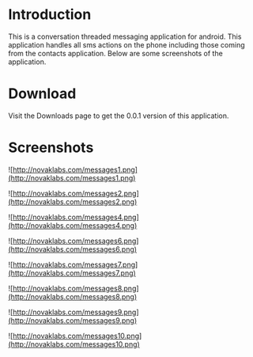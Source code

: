 # Introduction #

This is a conversation threaded messaging application for android. This application handles all sms actions on the phone including those coming from the contacts application. Below are some screenshots of the application.

# Download #

Visit the Downloads page to get the 0.0.1 version of this application.


# Screenshots #

![http://novaklabs.com/messages1.png](http://novaklabs.com/messages1.png)

![http://novaklabs.com/messages2.png](http://novaklabs.com/messages2.png)

![http://novaklabs.com/messages4.png](http://novaklabs.com/messages4.png)

![http://novaklabs.com/messages6.png](http://novaklabs.com/messages6.png)

![http://novaklabs.com/messages7.png](http://novaklabs.com/messages7.png)

![http://novaklabs.com/messages8.png](http://novaklabs.com/messages8.png)

![http://novaklabs.com/messages9.png](http://novaklabs.com/messages9.png)

![http://novaklabs.com/messages10.png](http://novaklabs.com/messages10.png)